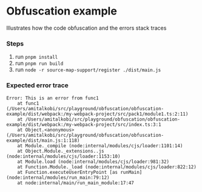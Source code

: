 # Obfuscation example

Illustrates how the code obfuscation and the errors stack traces

### Steps
1. run `pnpm install`
2. run `pnpm run build`
3. run `node -r source-map-support/register ./dist/main.js`

### Expected error trace
```
Error: This is an error from func1
    at func1 (/Users/amitalkobi/src/playground/obfuscation/obfuscation-example/dist/webpack:/my-webpack-project/src/pack1/module1.ts:2:11)
    at /Users/amitalkobi/src/playground/obfuscation/obfuscation-example/dist/webpack:/my-webpack-project/src/index.ts:3:1
    at Object.<anonymous> (/Users/amitalkobi/src/playground/obfuscation/obfuscation-example/dist/main.js:1:118)
    at Module._compile (node:internal/modules/cjs/loader:1101:14)
    at Object.Module._extensions..js (node:internal/modules/cjs/loader:1153:10)
    at Module.load (node:internal/modules/cjs/loader:981:32)
    at Function.Module._load (node:internal/modules/cjs/loader:822:12)
    at Function.executeUserEntryPoint [as runMain] (node:internal/modules/run_main:79:12)
    at node:internal/main/run_main_module:17:47

```